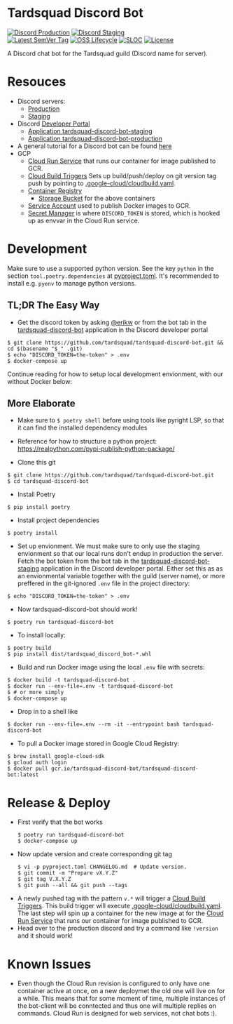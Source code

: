 # Tardsquad Discord Bot
[![Discord Production](https://img.shields.io/discord/296746259358679040?color=success&label=production&logo=discord)](https://discord.gg/WHg5X5CvfV)
[![Discord Staging](https://img.shields.io/discord/921089193466277918?color=success&label=staging&logo=discord)](https://discord.gg/UkXYGmVEJp)
<br>
[![Latest SemVer Tag](https://img.shields.io/github/v/tag/tardsquad/tardsquad-discord-bot?sort=semver&label=Latest%20Release&logo=linuxcontainers)](https://github.com/Tardsquad/tardsquad-discord-bot/tags)
[![OSS Lifecycle](https://img.shields.io/osslifecycle/tardsquad/tardsquad-discord-bot)](https://github.com/Netflix/osstracker)
[![SLOC](https://img.shields.io/tokei/lines/github/tardsquad/tardsquad-discord-bot)](#)
[![License](https://img.shields.io/github/license/tardsquad/tardsquad-discord-bot)](https://github.com/tardsquad/tardsquad-discord-bot/blob/master/LICENSE)


A Discord chat bot for the Tardsquad guild (Discord name for server).

# Resouces
* Discord servers:
  * [Production](https://discord.gg/WHg5X5CvfV)
  * [Staging](https://discord.gg/UkXYGmVEJp)
* Discord [Developer Portal](https://discordapp.com/developers/applications)
  * [Application tardsquad-discord-bot-staging](https://discord.com/developers/applications/921085762190057532/information)
  * [Application tardsquad-discord-bot-production](TODO)
* A general tutorial for a Discord bot can be found [here](https://realpython.com/how-to-make-a-discord-bot-python/)
* GCP
  * [Cloud Run Service](https://console.cloud.google.com/run/detail/us-central1/tardsquad-discord-bot/metrics?project=tardsquad-discord-bot) that runs our container for image published to GCR.
  * [Cloud Build Triggers](https://console.cloud.google.com/cloud-build/triggers?referrer=search&project=tardsquad-discord-bot) Sets up build/push/deploy on git version tag push by pointing to [.google-cloud/cloudbuild.yaml](.google-cloud/cloudbuild.yaml).
  * [Container Registry](https://console.cloud.google.com/gcr/images/tardsquad-discord-bot?project=tardsquad-discord-bot)
    * [Storage Bucket](https://console.cloud.google.com/storage/browser?project=tardsquad-discord-bot&prefix=) for the above containers
  * [Service Account](https://console.cloud.google.com/iam-admin/serviceaccounts/details/100468477191441270091?project=tardsquad-discord-bot&supportedpurview=project) used to publish Docker images to GCR.
  * [Secret Manager](https://console.cloud.google.com/security/secret-manager/secret/) is where `DISCORD_TOKEN` is stored, which is hooked up as envvar in the Cloud Run service.



# Development
Make sure to use a supported python version. See the key `python` in the section `tool.poetry.dependencies` at [pyproject.toml](https://github.com/tardsquad/tardsquad-discord-bot/blob/master/pyproject.toml). It's recommended to install e.g. `pyenv` to manage python versions.

## TL;DR The Easy Way
* Get the discord token by asking [@erikw](https://github.com/erikw) or from the bot tab in the [tardsquad-discord-bot](https://discord.com/developers/applications/921085762190057532/bot) application in the Discord developer portal
```console
$ git clone https://github.com/tardsquad/tardsquad-discord-bot.git && cd $(basename "$_" .git)
$ echo "DISCORD_TOKEN=the-token" > .env
$ docker-compose up
```

Continue reading for how to setup local development envionment, with our without Docker below:

## More Elaborate
* Make sure to `$ poetry shell` before using tools like pyright LSP, so that it can find the installed dependency modules
* Reference for how to structure a python project: https://realpython.com/pypi-publish-python-package/

* Clone this git
```console
$ git clone https://github.com/tardsquad/tardsquad-discord-bot.git
$ cd tardsquad-discord-bot
```
* Install Poetry
```console
$ pip install poetry
```
* Install project dependencies
```console
$ poetry install
```

* Set up envionment. We must make sure to only use the staging envionment so that our local runs don't endup in production the server. Fetch the bot token from the bot tab in the [tardsquad-discord-bot-staging](https://discord.com/developers/applications/921085762190057532/bot) application in the Discord developer portal. Either set this as as an envionmental variable together with the guild (server name), or more preffered in the git-ignored `.env` file in the project directory:
```console
$ echo "DISCORD_TOKEN=the-token" > .env
```

* Now tardsquad-discord-bot should work!
```console
$ poetry run tardsquad-discord-bot
```

* To install locally:
```console
$ poetry build
$ pip install dist/tardsquad_discord_bot-*.whl
```

* Build and run Docker image using the local `.env` file with secrets:
```console
$ docker build -t tardsquad-discord-bot .
$ docker run --env-file=.env -t tardsquad-discord-bot
$ # or more simply
$ docker-compose up
```

* Drop in to a shell like
```console
$ docker run --env-file=.env --rm -it --entrypoint bash tardsquad-discord-bot
```

* To pull a Docker image stored in Google Cloud Registry:
```console
$ brew install google-cloud-sdk
$ gcloud auth login
$ docker pull gcr.io/tardsquad-discord-bot/tardsquad-discord-bot:latest
```


# Release & Deploy
* First verify that the bot works
  ```console
  $ poetry run tardsquad-discord-bot
  $ docker-compose up
  ```
* Now update version and create corresponding git tag
  ```console
  $ vi -p pyproject.toml CHANGELOG.md  # Update version.
  $ git commit -m "Prepare vX.Y.Z"
  $ git tag V.X.Y.Z
  $ git push --all && git push --tags
  ```
* A newly pushed tag with the pattern `v.*` will trigger a [Cloud Build Triggers](https://console.cloud.google.com/cloud-build/triggers?referrer=search&project=tardsquad-discord-bot). This build trigger will execute [.google-cloud/cloudbuild.yaml](.google-cloud/cloudbuild.yaml). The last step will spin up a container for the new image at for the [Cloud Run Service](https://console.cloud.google.com/run/detail/us-central1/tardsquad-discord-bot/metrics?project=tardsquad-discord-bot) that runs our container for image published to GCR.
* Head over to the production discord and try a command like `!version` and it should work!

# Known Issues
* Even though the Cloud Run revision is configured to only have one container active at once, on a new deploymet the old one will live on for a while. This means that for some moment of time, multiple instances of the bot-client will be conntected and thus one will multiple replies on commands. Cloud Run is designed for web services, not chat bots :). 
